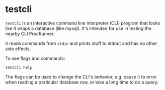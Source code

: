 # testcli

`testcli` is an interactive command line interpreter (CLI) program that
looks like it wraps a database (like mysql).  It's intended for use
in testing the nearby CLI ProcRunner.

It reads commands from `stdin` and prints stuff to stdout and has no
other side effects.

To see flags and commands:

```
testcli help
```

The flags can be used to change the CLI's behavior, e.g. cause it
to error when  reading a particular database row, or take a long
time to do a query.
